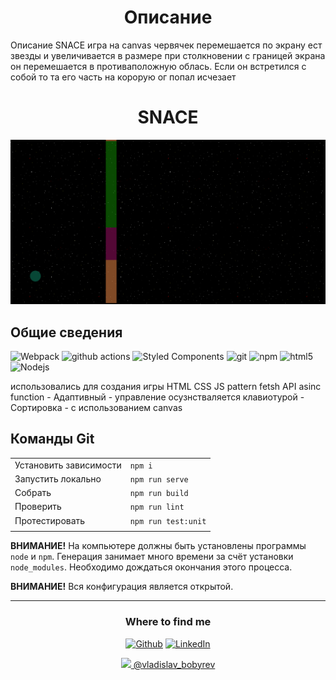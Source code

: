 <h1  align="center">Описание </h1> Описание 
 SNACE игра на canvas  червячек перемешается по экрану ест звезды и увеличивается в размере при столкновении с границей экрана он перемешается в противаположную облась.
 Если он встретился с собой то та его часть на корорую ог попал исчезает 
<h1  align="center">SNACE</h1>

![Lax 2.0 Gif](https://github.com/VladislavBobyrev/Snake/blob/main/SOozNY76K8.gif)

## Общие сведения
<p>
  <img alt="Webpack" src="https://img.shields.io/badge/-Webpack-8DD6F9?style=flat-square&logo=webpack&logoColor=white" />   
  <img alt="github actions" src="https://img.shields.io/badge/-Github_Actions-2088FF?style=flat-square&logo=github-actions&logoColor=white" />
  <img alt="Styled Components" src="https://img.shields.io/badge/-Styled_Components-db7092?style=flat-square&logo=styled-components&logoColor=white" />
  <img alt="git" src="https://img.shields.io/badge/-Git-F05032?style=flat-square&logo=git&logoColor=white" />
  <img alt="npm" src="https://img.shields.io/badge/-NPM-CB3837?style=flat-square&logo=npm&logoColor=white" />
  <img alt="html5" src="https://img.shields.io/badge/-HTML5-E34F26?style=flat-square&logo=html5&logoColor=white" />
  <img alt="Nodejs" src="https://img.shields.io/badge/-Nodejs-43853d?style=flat-square&logo=Node.js&logoColor=white" />

</p>
использовались для создания игры HTML CSS JS pattern fetsh API asinc function
- Адаптивный 
- управление осузнстваляется клавиотурой
- Cортировка 
- c использованием  canvas



## Команды Git

|                        |                     |
|------------------------|:--------------------|
| Установить зависимости | `npm i`             |
| Запустить локально     | `npm run serve`     |
| Собрать                | `npm run build`     |
| Проверить              | `npm run lint`      |
| Протестировать         | `npm run test:unit` |
|                        |                     |
                                  
**ВНИМАНИЕ!** На компьютере должны быть установлены программы `node` и `npm`.
Генерация  занимает много времени за счёт
установки `node_modules`. Необходимо дождаться окончания этого процесса.

**ВНИМАНИЕ!** Вся конфигурация является открытой. 

------------

<h3 align="center">Where to find me</h3>
<p align="center"><a href="https://github.com/VladislavBobyrev" target="_blank"><img alt="Github" src="https://img.shields.io/badge/GitHub-%2312100E.svg?&style=for-the-badge&logo=Github&logoColor=white" /></a> <a href="https://www.linkedin.com/mwlite/in/%D0%B2%D0%BB%D0%B0%D0%B4%D0%B8%D1%81%D0%BB%D0%B0%D0%B2-%D0%B1%D0%BE%D0%B1%D1%8B%D1%80%D0%B5%D0%B2-365767216" target="_blank"><img alt="LinkedIn" src="https://img.shields.io/badge/linkedin-%230077B5.svg?&style=for-the-badge&logo=linkedin&logoColor=white" /></a> </p>
<p  align="center"><a href="https://www.instagram.com/vladislav_bobyrev_/" target="_blank"><img src="https://upload.wikimedia.org/wikipedia/commons/thumb/e/e7/Instagram_logo_2016.svg/1024px-Instagram_logo_2016.svg.png" width="20"/> @vladislav_bobyrev</a></p>




